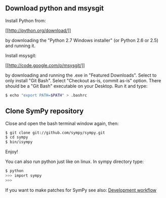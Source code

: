 ## Download python and msysgit

Install Python from:

[[http://python.org/download/]]

by downloading the "Python 2.7 Windows installer" (or Python 2.6 or 2.5) and running it.

Install msysgit:

[[http://code.google.com/p/msysgit/]]

by downloading and running the .exe in "Featured Downloads". Select to only install "Git Bash". Select "Checkout as-is, commit as-is" option. There should be a "Git Bash" executable on your Desktop. Run it and type:
```bash
$ echo "export PATH=$PATH" > .bashrc
```

## Clone SymPy repository

Close and open the bash terminal window again, then:

```bash
$ git clone git://github.com/sympy/sympy.git
$ cd sympy
$ bin/isympy
```

Enjoy!

You can also run python just like on linux. In sympy directory type:
```bash
$ python
>>> import sympy
>>>
```

If you want to make patches for SymPy see also: [Development workflow](https://github.com/sympy/sympy/wiki/Development-workflow)